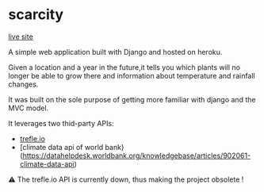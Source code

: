 # scarcity

[live site](http://ascarcity.herokuapp.com/)

A simple web application built with Django and hosted on heroku.

Given a location and a year in the future,it tells you which plants will no longer be able to grow there and information about temperature and rainfall changes.


It was built on the sole purpose of getting more familiar with django and the MVC model.

It leverages two thid-party APIs:
- [trefle.io](https://docs.trefle.io/)
- [climate data api of world bank}(https://datahelpdesk.worldbank.org/knowledgebase/articles/902061-climate-data-api)


⚠️ The trefle.io API is currently down, thus making the project obsolete !
